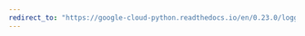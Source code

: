 ```yaml
---
redirect_to: "https://google-cloud-python.readthedocs.io/en/0.23.0/logging-transports-sync.html"
---
```

